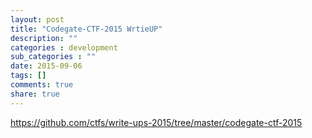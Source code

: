 ```yaml
---
layout: post
title: "Codegate-CTF-2015 WrtieUP"
description: ""
categories : development
sub_categories : ""
date: 2015-09-06
tags: []
comments: true
share: true
---
```


https://github.com/ctfs/write-ups-2015/tree/master/codegate-ctf-2015

